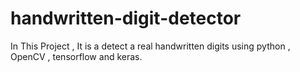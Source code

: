 # handwritten-digit-detector
In This Project , It is a detect a real handwritten digits using python , OpenCV , tensorflow and keras.
